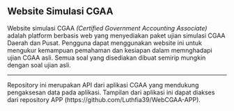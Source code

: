 ## Website Simulasi CGAA
Website simulasi CGAA <i>(Certified Government Accounting Associate)</i> adalah platform berbasis web yang menyediakan paket ujian simulasi CGAA Daerah dan Pusat. Pengguna dapat menggunakan website ini untuk mengukur kemampuan pemahaman dan kesiapan dalam memnghadapi ujian CGAA asli. Semua soal yang disediakan dibuat semirip mungkin dengan soal ujian asli. 
<hr>
Repository ini merupakan API dari aplikasi CGAA yang mendukung pengaksesan data pada aplikasi. Tampilan dari aplikasi ini dapat diakses dari repository APP (https://github.com/Luthfia39/WebCGAA-APP).
